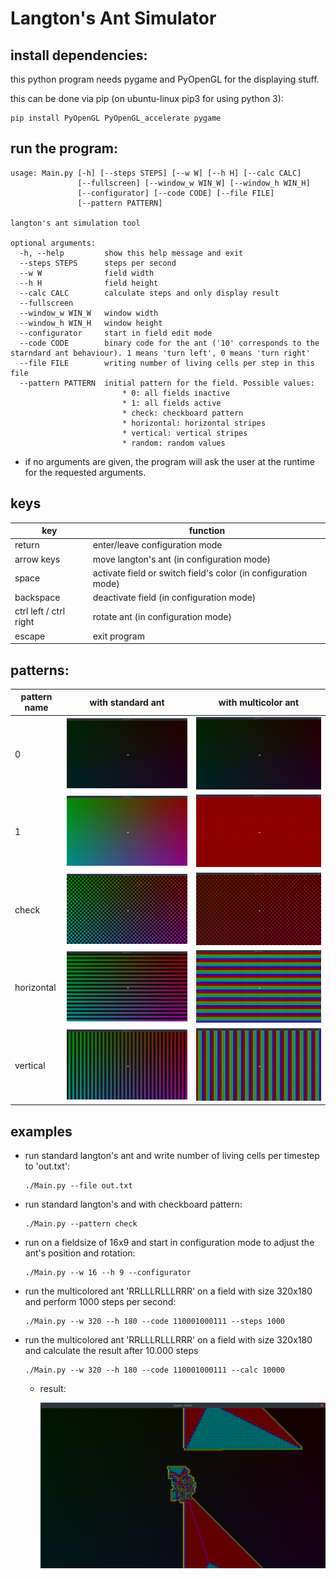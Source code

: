 # Langton's Ant Simulator

## install dependencies:

this python program needs pygame and PyOpenGL for the displaying stuff.

this can be done via pip (on ubuntu-linux pip3 for using python 3):

```
pip install PyOpenGL PyOpenGL_accelerate pygame
```

##  run the program:

```
usage: Main.py [-h] [--steps STEPS] [--w W] [--h H] [--calc CALC]
               [--fullscreen] [--window_w WIN_W] [--window_h WIN_H]
               [--configurator] [--code CODE] [--file FILE]
               [--pattern PATTERN]

langton's ant simulation tool

optional arguments:
  -h, --help         show this help message and exit
  --steps STEPS      steps per second
  --w W              field width
  --h H              field height
  --calc CALC        calculate steps and only display result
  --fullscreen
  --window_w WIN_W   window width
  --window_h WIN_H   window height
  --configurator     start in field edit mode
  --code CODE        binary code for the ant ('10' corresponds to the starndard ant behaviour). 1 means 'turn left', 0 means 'turn right'
  --file FILE        writing number of living cells per step in this file
  --pattern PATTERN  initial pattern for the field. Possible values:
                     	 * 0: all fields inactive
                     	 * 1: all fields active
                     	 * check: checkboard pattern
                     	 * horizontal: horizontal stripes
                     	 * vertical: vertical stripes
                     	 * random: random values
```

*   if no arguments are given, the program will ask the user at the runtime for the requested arguments.

## keys

| key                    | function                                 |
| ---------------------- | ---------------------------------------- |
| return                 | enter/leave configuration mode           |
| arrow keys             | move langton's ant (in configuration mode) |
| space                  | activate field or switch field's color (in configuration mode) |
| backspace              | deactivate field (in configuration mode) |
| ctrl left / ctrl right | rotate ant (in configuration mode)       |
| escape                 | exit program                             |

## patterns:

| pattern name | with standard ant    | with multicolor ant  |
| ------------ | -------------------- | -------------------- |
| 0            | ![](doc/p0a.png)     | ![](doc/p0a.png)     |
| 1            | ![](doc/p1a.png)     | ![](doc/p1b.png)     |
| check        | ![](doc/pchecka.png) | ![](doc/pcheckb.png) |
| horizontal   | ![](doc/pha.png)     | ![](doc/phb.png)     |
| vertical     | ![](doc/pva.png)     | ![](doc/pvb.png)     |



## examples

*   run standard langton's ant and write number of living cells per timestep to 'out.txt':

    ```
    ./Main.py --file out.txt 
    ```

*   run standard langton's and with checkboard pattern:

    ```
    ./Main.py --pattern check
    ```

*   run on a fieldsize of 16x9 and start in configuration mode to adjust the ant's position and rotation:

    ```
    ./Main.py --w 16 --h 9 --configurator
    ```

*   run the multicolored ant 'RRLLLRLLLRRR' on a field with size 320x180 and perform 1000 steps per second:

    ```
    ./Main.py --w 320 --h 180 --code 110001000111 --steps 1000
    ```

*   run the multicolored ant 'RRLLLRLLLRRR' on a field with size 320x180 and calculate the result after 10.000 steps

    ```
    ./Main.py --w 320 --h 180 --code 110001000111 --calc 10000
    ```

    *   result:

        ![](doc/example.png)

